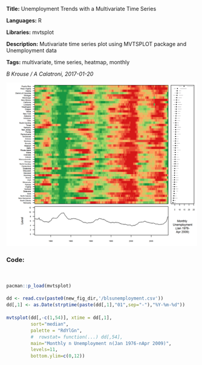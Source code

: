**Title:**  Unemployment Trends with a Multivariate Time Series 

**Languages:** R

**Libraries:** mvtsplot

**Description:** Mutivariate time series plot using MVTSPLOT package and Unemployment data  

**Tags:** multivariate, time series, heatmap, monthly 

[comment]: <> (---END OF HEADER---)
[comment]: <> (---NO AUTO INDEX---)

*B Krouse / A Calatroni, 2017-01-20* 
  
![](0005-unemploy-mvtsplot.png)

### Code:
```r


pacman::p_load(mvtsplot)

dd <- read.csv(paste0(new_fig_dir,'/blsunemployment.csv'))
dd[,1] <- as.Date(strptime(paste(dd[,1],"01",sep="-"),"%Y-%m-%d"))

mvtsplot(dd[,-c(1,54)], xtime = dd[,1],
         sort="median",
         palette = "RdYlGn",
         #  rowstat= function(...) dd[,54],
         main="Monthly n Unemployment n(Jan 1976-nApr 2009)",
         levels=11,
         bottom.ylim=c(0,12))


```



